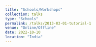 ```yaml
---
title: "Schools/Workshops"
collection: talks
type: "Schools"
permalink: /talks/2013-03-01-tutorial-1
venue: "Online/Offline"
date: 2022-10-10
location: "India"
---
```

